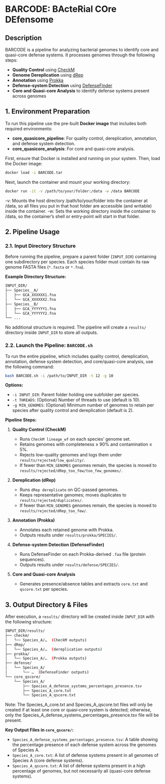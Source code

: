 # BARCODE: BActeRial COre DEfensome

## Description

BARCODE is a pipeline for analyzing bacterial genomes to identify core and quasi-core defense systems. It processes genomes through the following steps:
- **Quality Control** using [CheckM](https://pubmed.ncbi.nlm.nih.gov/25977477/)
- **Genome Dereplication** using [dRep](https://pubmed.ncbi.nlm.nih.gov/28742071/)
- **Annotation** using [Prokka](https://pubmed.ncbi.nlm.nih.gov/24642063/)
- **Defense-system Detection** using [DefenseFinder](https://pubmed.ncbi.nlm.nih.gov/35538097/)
- **Core and Quasi-core Analysis** to identify defense systems present across genomes

## 1. Environment Preparation

To run this pipeline use the pre-built **Docker image** that includes both required environments:
- **core_quasicore_pipeline**: For quality control, dereplication, annotation, and defense system detection.
- **core_quasicore_analysis**: For core and quasi-core analysis.

First, ensure that Docker is installed and running on your system. Then, load the Docker image:

```bash
docker load -i BARCODE.tar
```

Next, launch the container and mount your working directory:

```bash
docker run -it -v /path/to/your/folder:/data -w /data BARCODE
```

-v: Mounts the host directory /path/to/your/folder into the container at /data, so all files you put in that host folder are accessible (and writable) inside the container.
-w: Sets the working directory inside the container to /data, so the container’s shell or entry‑point will start in that folder.

## 2. Pipeline Usage

### 2.1. Input Directory Structure

Before running the pipeline, prepare a parent folder (`INPUT_DIR`) containing one subdirectory per species. Each species folder must contain its raw genome FASTA files (`*.fasta` or `*.fna`).

**Example Directory Structure:**

```bash
INPUT_DIR/
├── Species__A/
│   ├── GCA_XXXXXX1.fna
│   └── GCA_XXXXXX2.fna
├── Species__B/
│   ├── GCA_YYYYYY1.fna
│   └── GCA_YYYYYY2.fna
└── ...
```

No additional structure is required. The pipeline will create a `results/` directory inside `INPUT_DIR` to store all outputs.

### 2.2. Launch the Pipeline: `BARCODE.sh`

To run the entire pipeline, which includes quality control, dereplication, annotation, defense system detection, and core/quasi-core analysis, use the following command:

```bash
bash BARCODE.sh -i /path/to/INPUT_DIR -t 12 -g 10
```

**Options:**
- `-i INPUT_DIR`: Parent folder holding one subfolder per species.
- `-t THREADS`: (Optional) Number of threads to use (default is 10).
- `-g MIN_GENOMES`: (Optional) Minimum number of genomes to retain per species after quality control and dereplication (default is 2).


**Pipeline Steps:**

1. **Quality Control (CheckM)**
   - Runs `CheckM lineage_wf` on each species’ genome set.
   - Retains genomes with completeness ≥ 90% and contamination ≤ 5%.
   - Rejects low-quality genomes and logs them under `results/rejected/low_quality/`.
   - If fewer than `MIN_GENOMES` genomes remain, the species is moved to `results/rejected/dRep_too_few/too_few_genomes/`.

2. **Dereplication (dRep)**
   - Runs `dRep dereplicate` on QC-passed genomes.
   - Keeps representative genomes; moves duplicates to `results/rejected/duplicates/`.
   - If fewer than `MIN_GENOMES` genomes remain, the species is moved to `results/rejected/dRep_too_few/`.

3. **Annotation (Prokka)**
   - Annotates each retained genome with Prokka.
   - Outputs results under `results/prokka/SPECIES/`.

4. **Defense-system Detection (DefenseFinder)**
   - Runs DefenseFinder on each Prokka-derived `.faa` file (protein sequences).
   - Outputs results under `results/defense/SPECIES/`.

5. **Core and Quasi-core Analysis**
   - Generates presence/absence tables and extracts `core.txt` and `qscore.txt` per species.

## 3. Output Directory & Files

After execution, a `results/` directory will be created inside `INPUT_DIR` with the following structure:

```bash
INPUT_DIR/results/
├── checkm/
│   └── Species_A/…  (CheckM outputs)
├── dRep/
│   └── Species_A/…  (dereplication outputs)
├── prokka/
│   └── Species_A/…  (Prokka outputs)
├── defense/
│   └── Species_A/
│       └── …  (DefenseFinder outputs)
└── core_qscore/
    └── Species_A/
        ├── Species_A_defense_systems_percentages_presence.tsv
        ├── Species_A_core.txt
        └── Species_A_qscore.txt
```

Note: The Species_A_core.txt and Species_A_qscore.txt files will only be created if at least one core or quasi‑core system is detected; otherwise, only the Species_A_defense_systems_percentages_presence.tsv file will be present.


**Key Output Files in `core_qscore/`:**
- `Species_A_defense_systems_percentages_presence.tsv`: A table showing the percentage presence of each defense system across the genomes of Species A.
- `Species_A_core.txt`: A list of defense systems present in all genomes of Species A (core defense systems).
- `Species_A_qscore.txt`: A list of defense systems present in a high percentage of genomes, but not necessarily all (quasi-core defense systems).
